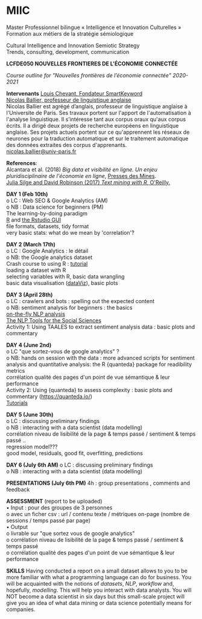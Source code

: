 # MIIC

Master Professionnel bilingue « Intelligence et Innovation Culturelles »  
Formation aux métiers de la stratégie sémiologique  


Cultural Intelligence and Innovation Semiotic Strategy  
Trends, consulting, development, communication  



**LCFDE050	NOUVELLES FRONTIERES DE L'ÉCONOMIE CONNECTÉE**  

*Course outline for "Nouvelles frontières de l’économie connectée" 2020-2021*  


**Intervenants**
[Louis Chevant, Fondateur SmartKeyword](https://smartkeyword.io/a-propos/)  
[Nicolas Ballier, professeur de linguistique anglaise](http://www.clillac-arp.univ-paris-diderot.fr/user/nicolas_ballier)  
Nicolas Ballier est agrégé d’anglais, professeur de linguistique anglaise à l'Universite de Paris. Ses travaux portent sur l'apport de l'automatisation à l'analyse linguistique. Il s’intéresse tant aux corpus oraux qu'aux corpus écrits. Il a dirigé deux projets de recherche européens en linguistique anglaise. Ses projets actuels portent sur ce qu'apprennent les réseaux de neurones pour la traduction automatique et sur le traitement automatique des données extraites des corpus d'apprenants.  
nicolas.ballier@univ-paris.fr


**References**:  
Alcantara et al. (2018) *Big data et visibilité en ligne. Un enjeu pluridisciplinaire de l'économie en ligne*, [Presses des Mines](https://www.pressesdesmines.com/produit/big-data-et-visibilite-en-ligne/).  
[Julia Silge and David Robinson (2017) *Text mining with R*, O'Reilly.](https://www.tidytextmining.com/)  



**DAY 1 (Feb 10th)**  
o	LC : Web SEO & Google Analytics (AM)  
o	NB : Data science for beginners (PM)  
The learning-by-doing paradigm  
[R](https://cran.r-project.org/bin/windows/base/) and [the Rstudio GUI](https://rstudio.com/products/rstudio/download/)  
file formats, datasets, tidy format  
very basic stats: what do we mean by 'correlation'?


**DAY 2 (March 17th)**  
o	LC : Google Analytics : le détail  
o	NB: the Google analytics dataset  
Crash course to using R :  [tutorial](https://paulalisson.github.io/teaching.html)  
loading a dataset with R   
selecting variables with R, basic data wrangling  
basic data visualisation ([dataViz](https://www.r-graph-gallery.com/)), basic plots  

**DAY 3 (April 28th)**    
o	LC : crawlers and bots : spelling out the expected content  
o	NB: sentiment analysis for beginners : the basics  
[on-the-fly NLP analysis](http://corenlp.run/)  
[The NLP Tools for the Social Sciences](https://www.linguisticanalysistools.org/)  
Activity 1: Using TAALES to extract sentiment analysis data : basic plots and commentary


**DAY 4 (June 2nd)**  
o	LC "que sortez-vous de google analytics" ?  
o	NB: hands on session with the data : more advanced scripts for sentiment analysis and quantitative analysis: the R {quanteda} package for readibility metrics  
	corrélation qualité des pages d'un point de vue sémantique & leur performance  
Activity 2: Using {quanteda} to assess complexity : basic plots and commentary
(https://quanteda.io/)  
[Tutorials](https://tutorials.quanteda.io/)


**DAY 5  (June 30th)**  
o	LC :  discussing preliminary findings  
o	NB  : interacting with a data scientist (data modelling)  
corrélation niveau de lisibilité de la page & temps passé / sentiment & temps passé ..  
regression model???   
good model, residuals, good fit, overfitting, predictions  


**DAY 6 (July 6th AM)**
o	LC :  discussing preliminary findings  
o	NB  : interacting with a data scientist (data modelling)  

**PRESENTATIONS (July 6th PM)**
4h : group presentations , comments and feedback


**ASSESSMENT** (report to be uploaded)  
•	Input :  pour des groupes de 3 personnes  
o	avec un ficher csv : url / contenu texte / métriques on-page (nombre de sessions / temps passé par page)  
•	Output  
o	livrable sur "que sortez vous de google analytics"  
o	corrélation niveau de lisibilité de la page & temps passé / sentiment & temps passé  
o corrélation qualité des pages d'un point de vue sémantique & leur performance  



**SKILLS**
Having conducted a report on a small dataset allows to you to be more familiar with what a programming language can do for business. You will be acquainted  with the notions of *datasets*, *NLP*, *workflow* and, hopefully, *modelling*. This will help you interact with data analysts. You will NOT become a data scientist in six days but this small-scale project will give you an idea of what data mining or data science potentially means for companies.   



